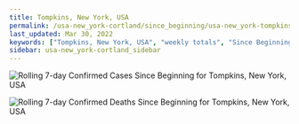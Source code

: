 ```yaml
---
title: Tompkins, New York, USA
permalink: /usa-new_york-cortland/since_beginning/usa-new_york-tompkins-since_beginning.html
last_updated: Mar 30, 2022
keywords: ["Tompkins, New York, USA", "weekly totals", "Since Beginning"]
sidebar: usa-new_york-cortland_sidebar
---
```


![Rolling 7-day Confirmed Cases Since Beginning for Tompkins, New York, USA](/covid_tracker/images/graphs/usa-new_york-tompkins-rolling_7_days_confirmed-since_beginning_graph.png)

![Rolling 7-day Confirmed Deaths Since Beginning for Tompkins, New York, USA](/covid_tracker/images/graphs/usa-new_york-tompkins-rolling_7_days_deaths-since_beginning_graph.png)
